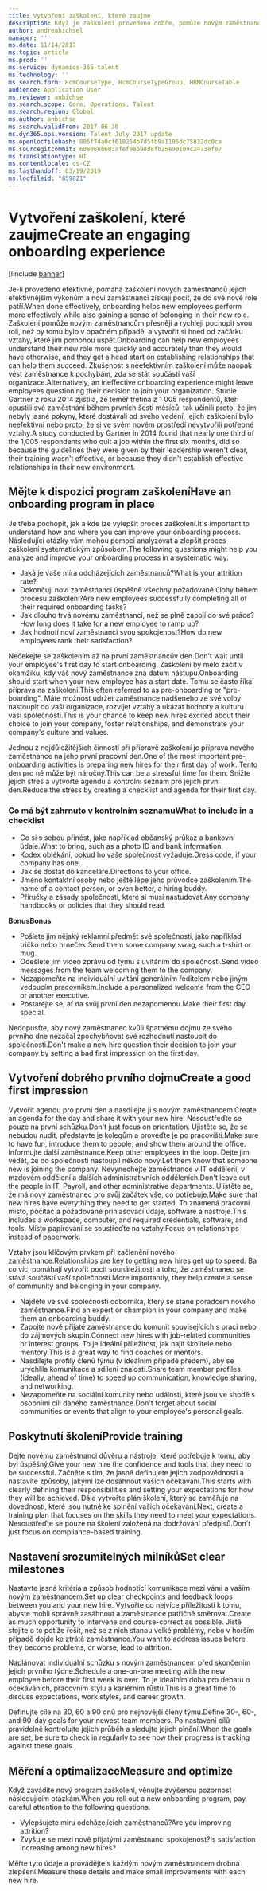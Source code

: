```yaml
---
title: Vytvoření zaškolení, které zaujme
description: Když je zaškolení provedeno dobře, pomůže novým zaměstnancům vytvářet pocit, že patří k nové organizaci.
author: andreabichsel
manager: ''
ms.date: 11/14/2017
ms.topic: article
ms.prod: ''
ms.service: dynamics-365-talent
ms.technology: ''
ms.search.form: HcmCourseType, HcmCourseTypeGroup, HRMCourseTable
audience: Application User
ms.reviewer: anbichse
ms.search.scope: Core, Operations, Talent
ms.search.region: Global
ms.author: anbichse
ms.search.validFrom: 2017-06-30
ms.dyn365.ops.version: Talent July 2017 update
ms.openlocfilehash: 805f74a0cf618254b7d5fb9a1195dc75832dc0ca
ms.sourcegitcommit: 608e68b603afef9eb98d8fb25e90109c2473ef87
ms.translationtype: HT
ms.contentlocale: cs-CZ
ms.lasthandoff: 03/19/2019
ms.locfileid: "859821"
---
```

# <a name="create-an-engaging-onboarding-experience"></a><span data-ttu-id="1dc22-103">Vytvoření zaškolení, které zaujme</span><span class="sxs-lookup"><span data-stu-id="1dc22-103">Create an engaging onboarding experience</span></span>

[!include [banner](includes/banner.md)]

<span data-ttu-id="1dc22-104">Je-li provedeno efektivně, pomáhá zaškolení nových zaměstnanců jejich efektivnějším výkonům a noví zaměstnanci získají pocit, že do své nové role patří.</span><span class="sxs-lookup"><span data-stu-id="1dc22-104">When done effectively, onboarding helps new employees perform more effectively while also gaining a sense of belonging in their new role.</span></span> <span data-ttu-id="1dc22-105">Zaškolení pomůže novým zaměstnancům přesněji a rychleji pochopit svou roli, než by tomu bylo v opačném případě, a vytvořit si hned od začátku vztahy, které jim pomohou uspět.</span><span class="sxs-lookup"><span data-stu-id="1dc22-105">Onboarding can help new employees understand their new role more quickly and accurately than they would have otherwise, and they get a head start on establishing relationships that can help them succeed.</span></span> <span data-ttu-id="1dc22-106">Zkušenost s neefektivním zaškolení může naopak vést zaměstnance k pochybám, zda se stát součástí vaší organizace.</span><span class="sxs-lookup"><span data-stu-id="1dc22-106">Alternatively, an ineffective onboarding experience might leave employees questioning their decision to join your organization.</span></span> <span data-ttu-id="1dc22-107">Studie Gartner z roku 2014 zjistila, že téměř třetina z 1 005 respondentů, kteří opustili své zaměstnání během prvních šesti měsíců, tak učinili proto, že jim nebyly jasné pokyny, které dostávali od svého vedení, jejich zaškolení bylo neefektivní nebo proto, že si ve svém novém prostředí nevytvořili potřebné vztahy.</span><span class="sxs-lookup"><span data-stu-id="1dc22-107">A study conducted by Gartner in 2014 found that nearly one third of the 1,005 respondents who quit a job within the first six months, did so because the guidelines they were given by their leadership weren't clear, their training wasn't effective, or because they didn't establish effective relationships in their new environment.</span></span>

## <a name="have-an-onboarding-program-in-place"></a><span data-ttu-id="1dc22-108">Mějte k dispozici program zaškolení</span><span class="sxs-lookup"><span data-stu-id="1dc22-108">Have an onboarding program in place</span></span>
<span data-ttu-id="1dc22-109">Je třeba pochopit, jak a kde lze vylepšit proces zaškolení.</span><span class="sxs-lookup"><span data-stu-id="1dc22-109">It's important to understand how and where you can improve your onboarding process.</span></span> <span data-ttu-id="1dc22-110">Následující otázky vám mohou pomoci analyzovat a zlepšit proces zaškolení systematickým způsobem.</span><span class="sxs-lookup"><span data-stu-id="1dc22-110">The following questions might help you analyze and improve your onboarding process in a systematic way.</span></span>

- <span data-ttu-id="1dc22-111">Jaká je vaše míra odcházejících zaměstnanců?</span><span class="sxs-lookup"><span data-stu-id="1dc22-111">What is your attrition rate?</span></span>
- <span data-ttu-id="1dc22-112">Dokončují noví zaměstnanci úspěšně všechny požadované úlohy během procesu zaškolení?</span><span class="sxs-lookup"><span data-stu-id="1dc22-112">Are new employees successfully completing all of their required onboarding tasks?</span></span>
- <span data-ttu-id="1dc22-113">Jak dlouho trvá novému zaměstnanci, než se plně zapojí do své práce?</span><span class="sxs-lookup"><span data-stu-id="1dc22-113">How long does it take for a new employee to ramp up?</span></span>
- <span data-ttu-id="1dc22-114">Jak hodnotí noví zaměstnanci svou spokojenost?</span><span class="sxs-lookup"><span data-stu-id="1dc22-114">How do new employees rank their satisfaction?</span></span>

<span data-ttu-id="1dc22-115">Nečekejte se zaškolením až na první zaměstnancův den.</span><span class="sxs-lookup"><span data-stu-id="1dc22-115">Don't wait until your employee's first day to start onboarding.</span></span> <span data-ttu-id="1dc22-116">Zaškolení by mělo začít v okamžiku, kdy váš nový zaměstnance zná datum nástupu.</span><span class="sxs-lookup"><span data-stu-id="1dc22-116">Onboarding should start when your new employee has a start date.</span></span> <span data-ttu-id="1dc22-117">Tomu se často říká příprava na zaškolení.</span><span class="sxs-lookup"><span data-stu-id="1dc22-117">This often referred to as pre-onboarding or "pre-boarding".</span></span> <span data-ttu-id="1dc22-118">Máte možnost udržet zaměstnance nadšeného ze své volby nastoupit do vaší organizace, rozvíjet vztahy a ukázat hodnoty a kulturu vaší společnosti.</span><span class="sxs-lookup"><span data-stu-id="1dc22-118">This is your chance to keep new hires excited about their choice to join your company, foster relationships, and demonstrate your company's culture and values.</span></span>

<span data-ttu-id="1dc22-119">Jednou z nejdůležitějších činností při přípravě zaškolení je příprava nového zaměstnance na jeho první pracovní den.</span><span class="sxs-lookup"><span data-stu-id="1dc22-119">One of the most important pre-onboarding activities is preparing new hires for their first day of work.</span></span> <span data-ttu-id="1dc22-120">Tento den pro ně může být náročný.</span><span class="sxs-lookup"><span data-stu-id="1dc22-120">This can be a stressful time for them.</span></span> <span data-ttu-id="1dc22-121">Snižte jejich stres a vytvořte agendu a kontrolní seznam pro jejich první den.</span><span class="sxs-lookup"><span data-stu-id="1dc22-121">Reduce the stress by creating a checklist and agenda for their first day.</span></span>

### <a name="what-to-include-in-a-checklist"></a><span data-ttu-id="1dc22-122">Co má být zahrnuto v kontrolním seznamu</span><span class="sxs-lookup"><span data-stu-id="1dc22-122">What to include in a checklist</span></span>

- <span data-ttu-id="1dc22-123">Co si s sebou přinést, jako například občanský průkaz a bankovní údaje.</span><span class="sxs-lookup"><span data-stu-id="1dc22-123">What to bring, such as a photo ID and bank information.</span></span>
- <span data-ttu-id="1dc22-124">Kodex oblékání, pokud ho vaše společnost vyžaduje.</span><span class="sxs-lookup"><span data-stu-id="1dc22-124">Dress code, if your company has one.</span></span>
- <span data-ttu-id="1dc22-125">Jak se dostat do kanceláře.</span><span class="sxs-lookup"><span data-stu-id="1dc22-125">Directions to your office.</span></span>
- <span data-ttu-id="1dc22-126">Jméno kontaktní osoby nebo ještě lépe jeho průvodce zaškolením.</span><span class="sxs-lookup"><span data-stu-id="1dc22-126">The name of a contact person, or even better, a hiring buddy.</span></span>
- <span data-ttu-id="1dc22-127">Příručky a zásady společnosti, které si musí nastudovat.</span><span class="sxs-lookup"><span data-stu-id="1dc22-127">Any company handbooks or policies that they should read.</span></span>

<span data-ttu-id="1dc22-128">**Bonus**</span><span class="sxs-lookup"><span data-stu-id="1dc22-128">**Bonus**</span></span>

- <span data-ttu-id="1dc22-129">Pošlete jim nějaký reklamní předmět své společnosti, jako například tričko nebo hrneček.</span><span class="sxs-lookup"><span data-stu-id="1dc22-129">Send them some company swag, such a t-shirt or mug.</span></span>
- <span data-ttu-id="1dc22-130">Odešlete jim video zprávu od týmu s uvítáním do společnosti.</span><span class="sxs-lookup"><span data-stu-id="1dc22-130">Send video messages from the team welcoming them to the company.</span></span>
- <span data-ttu-id="1dc22-131">Nezapomeňte na individuální uvítání generálním ředitelem nebo jiným vedoucím pracovníkem.</span><span class="sxs-lookup"><span data-stu-id="1dc22-131">Include a personalized welcome from the CEO or another executive.</span></span>
- <span data-ttu-id="1dc22-132">Postarejte se, ať na svůj první den nezapomenou.</span><span class="sxs-lookup"><span data-stu-id="1dc22-132">Make their first day special.</span></span>

<span data-ttu-id="1dc22-133">Nedopusťte, aby nový zaměstnanec kvůli špatnému dojmu ze svého prvního dne nezačal zpochybňovat své rozhodnutí nastoupit do společnosti.</span><span class="sxs-lookup"><span data-stu-id="1dc22-133">Don't make a new hire question their decision to join your company by setting a bad first impression on the first day.</span></span>

## <a name="create-a-good-first-impression"></a><span data-ttu-id="1dc22-134">Vytvoření dobrého prvního dojmu</span><span class="sxs-lookup"><span data-stu-id="1dc22-134">Create a good first impression</span></span>

<span data-ttu-id="1dc22-135">Vytvořit agendu pro první den a nasdílejte ji s novým zaměstnancem.</span><span class="sxs-lookup"><span data-stu-id="1dc22-135">Create an agenda for the day and share it with your new hire.</span></span> <span data-ttu-id="1dc22-136">Nesoustřeďte se pouze na první schůzku.</span><span class="sxs-lookup"><span data-stu-id="1dc22-136">Don't just focus on orientation.</span></span> <span data-ttu-id="1dc22-137">Ujistěte se, že se nebudou nudit, představte je kolegům a proveďte je po pracovišti.</span><span class="sxs-lookup"><span data-stu-id="1dc22-137">Make sure to have fun, introduce them to people, and show them around the office.</span></span> <span data-ttu-id="1dc22-138">Informujte další zaměstnance.</span><span class="sxs-lookup"><span data-stu-id="1dc22-138">Keep other employees in the loop.</span></span> <span data-ttu-id="1dc22-139">Dejte jim vědět, že do společnosti nastoupil někdo nový.</span><span class="sxs-lookup"><span data-stu-id="1dc22-139">Let them know that someone new is joining the company.</span></span> <span data-ttu-id="1dc22-140">Nevynechejte zaměstnance v IT oddělení, v mzdovém oddělení a dalších administrativních odděleních.</span><span class="sxs-lookup"><span data-stu-id="1dc22-140">Don't leave out the people in IT, Payroll, and other administrative departments.</span></span> <span data-ttu-id="1dc22-141">Ujistěte se, že má nový zaměstnanec pro svůj začátek vše, co potřebuje.</span><span class="sxs-lookup"><span data-stu-id="1dc22-141">Make sure that new hires have everything they need to get started.</span></span> <span data-ttu-id="1dc22-142">To znamená pracovní místo, počítač a požadované přihlašovací údaje, software a nástroje.</span><span class="sxs-lookup"><span data-stu-id="1dc22-142">This includes a workspace, computer, and required credentials, software, and tools.</span></span> <span data-ttu-id="1dc22-143">Místo papírování se soustřeďte na vztahy.</span><span class="sxs-lookup"><span data-stu-id="1dc22-143">Focus on relationships instead of paperwork.</span></span>

<span data-ttu-id="1dc22-144">Vztahy jsou klíčovým prvkem při začlenění nového zaměstnance.</span><span class="sxs-lookup"><span data-stu-id="1dc22-144">Relationships are key to getting new hires get up to speed.</span></span> <span data-ttu-id="1dc22-145">Ba co víc, pomáhají vytvořit pocit sounáležitosti a toho, že zaměstnanec se stává součástí vaší společnosti.</span><span class="sxs-lookup"><span data-stu-id="1dc22-145">More importantly, they help create a sense of community and belonging in your company.</span></span>

- <span data-ttu-id="1dc22-146">Najděte ve své společnosti odborníka, který se stane poradcem nového zaměstnance.</span><span class="sxs-lookup"><span data-stu-id="1dc22-146">Find an expert or champion in your company and make them an onboarding buddy.</span></span>
- <span data-ttu-id="1dc22-147">Zapojte nově přijaté zaměstnance do komunit souvisejících s prací nebo do zájmových skupin.</span><span class="sxs-lookup"><span data-stu-id="1dc22-147">Connect new hires with job-related communities or interest groups.</span></span> <span data-ttu-id="1dc22-148">To je ideální příležitost, jak najít školitele nebo mentory.</span><span class="sxs-lookup"><span data-stu-id="1dc22-148">This is a great way to find coaches or mentors.</span></span>
- <span data-ttu-id="1dc22-149">Nasdílejte profily členů týmu (v ideálním případě předem), aby se urychlila komunikace a sdílení znalostí.</span><span class="sxs-lookup"><span data-stu-id="1dc22-149">Share team member profiles (ideally, ahead of time) to speed up communication, knowledge sharing, and networking.</span></span>
- <span data-ttu-id="1dc22-150">Nezapomeňte na sociální komunity nebo události, které jsou ve shodě s osobními cíli daného zaměstnance.</span><span class="sxs-lookup"><span data-stu-id="1dc22-150">Don't forget about social communities or events that align to your employee's personal goals.</span></span>

## <a name="provide-training"></a><span data-ttu-id="1dc22-151">Poskytnutí školení</span><span class="sxs-lookup"><span data-stu-id="1dc22-151">Provide training</span></span>

<span data-ttu-id="1dc22-152">Dejte novému zaměstnanci důvěru a nástroje, které potřebuje k tomu, aby byl úspěšný.</span><span class="sxs-lookup"><span data-stu-id="1dc22-152">Give your new hire the confidence and tools that they need to be successful.</span></span> <span data-ttu-id="1dc22-153">Začněte s tím, že jasně definujete jejich zodpovědnosti a nastavíte způsoby, jakými lze dosáhnout vašich očekávání.</span><span class="sxs-lookup"><span data-stu-id="1dc22-153">This starts with clearly defining their responsibilities and setting your expectations for how they will be achieved.</span></span> <span data-ttu-id="1dc22-154">Dále vytvořte plán školení, který se zaměřuje na dovednosti, které jsou nutné ke splnění vašich očekávání.</span><span class="sxs-lookup"><span data-stu-id="1dc22-154">Next, create a training plan that focuses on the skills they need to meet your expectations.</span></span> <span data-ttu-id="1dc22-155">Nesoustřeďte se pouze na školení založená na dodržování předpisů.</span><span class="sxs-lookup"><span data-stu-id="1dc22-155">Don't just focus on compliance-based training.</span></span>

## <a name="set-clear-milestones"></a><span data-ttu-id="1dc22-156">Nastavení srozumitelných milníků</span><span class="sxs-lookup"><span data-stu-id="1dc22-156">Set clear milestones</span></span>

<span data-ttu-id="1dc22-157">Nastavte jasná kritéria a způsob hodnotící komunikace mezi vámi a vaším novým zaměstnancem.</span><span class="sxs-lookup"><span data-stu-id="1dc22-157">Set up clear checkpoints and feedback loops between you and your new hire.</span></span> <span data-ttu-id="1dc22-158">Vytvořte co nejvíce příležitostí k tomu, abyste mohli správně zasáhnout a zaměstnance patřičně směrovat.</span><span class="sxs-lookup"><span data-stu-id="1dc22-158">Create as much opportunity to intervene and course-correct as possible.</span></span> <span data-ttu-id="1dc22-159">Jistě stojíte o to potíže řešit, než se z nich stanou velké problémy, nebo v horším případě dojde ke ztrátě zaměstnance.</span><span class="sxs-lookup"><span data-stu-id="1dc22-159">You want to address issues before they become problems, or worse, lead to attrition.</span></span>

<span data-ttu-id="1dc22-160">Naplánovat individuální schůzku s novým zaměstnancem před skončením jejich prvního týdne.</span><span class="sxs-lookup"><span data-stu-id="1dc22-160">Schedule a one-on-one meeting with the new employee before their first week is over.</span></span> <span data-ttu-id="1dc22-161">To je ideálním doba pro debatu o očekáváních, pracovním stylu a kariérním růstu.</span><span class="sxs-lookup"><span data-stu-id="1dc22-161">This is a great time to discuss expectations, work styles, and career growth.</span></span>

<span data-ttu-id="1dc22-162">Definujte cíle na 30, 60 a 90 dnů pro nejnovější členy týmu.</span><span class="sxs-lookup"><span data-stu-id="1dc22-162">Define 30-, 60-, and 90-day goals for your newest team members.</span></span> <span data-ttu-id="1dc22-163">Po nastavení cílů pravidelně kontrolujte jejich průběh a sledujte jejich plnění.</span><span class="sxs-lookup"><span data-stu-id="1dc22-163">When the goals are set, be sure to check in regularly to see how their progress is tracking against these goals.</span></span>

## <a name="measure-and-optimize"></a><span data-ttu-id="1dc22-164">Měření a optimalizace</span><span class="sxs-lookup"><span data-stu-id="1dc22-164">Measure and optimize</span></span>

<span data-ttu-id="1dc22-165">Když zavádíte nový program zaškolení, věnujte zvýšenou pozornost následujícím otázkám.</span><span class="sxs-lookup"><span data-stu-id="1dc22-165">When you roll out a new onboarding program, pay careful attention to the following questions.</span></span> 

- <span data-ttu-id="1dc22-166">Vylepšujete míru odcházejících zaměstnanců?</span><span class="sxs-lookup"><span data-stu-id="1dc22-166">Are you improving attrition?</span></span>
- <span data-ttu-id="1dc22-167">Zvyšuje se mezi nově přijatými zaměstnanci spokojenost?</span><span class="sxs-lookup"><span data-stu-id="1dc22-167">Is satisfaction increasing among new hires?</span></span> 

<span data-ttu-id="1dc22-168">Měřte tyto údaje a provádějte s každým novým zaměstnancem drobná zlepšení.</span><span class="sxs-lookup"><span data-stu-id="1dc22-168">Measure these details and make small improvements with each new hire.</span></span>

